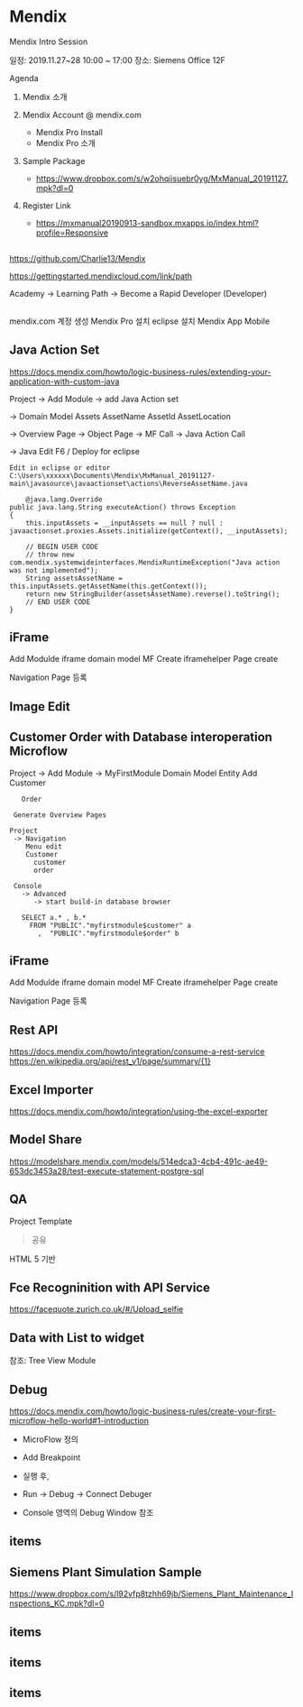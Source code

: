 # Mendix
Mendix Intro Session

일정: 2019.11.27~28 10:00 ~ 17:00
장소: Siemens Office 12F

Agenda

1. Mendix 소개

2. Mendix Account @ mendix.com
   - Mendix Pro Install
   - Mendix Pro 소개

3. Sample Package
   - https://www.dropbox.com/s/w2ohqiisuebr0yg/MxManual_20191127.mpk?dl=0

4. Register Link
   - https://mxmanual20190913-sandbox.mxapps.io/index.html?profile=Responsive

#####
##

https://github.com/Charlie13/Mendix

https://gettingstarted.mendixcloud.com/link/path

Academy 
  -> Learning Path 
    -> Become a Rapid Developer (Developer)

#####
##
mendix.com 계정 생성
Mendix Pro 설치
eclipse 설치
Mendix App Mobile

#####
## Java Action Set

https://docs.mendix.com/howto/logic-business-rules/extending-your-application-with-custom-java

Project
 -> Add Module
   -> add 
      Java Action set

 -> Domain Model
      Assets
       AssetName
       AssetId
       AssetLocation

 -> Overview Page
    -> Object Page
       -> MF Call
          -> Java Action Call
	  
 -> Java Edit
    F6 / Deploy for eclipse

    Edit in eclipse or editor
    C:\Users\xxxxxx\Documents\Mendix\MxManual_20191127-main\javasource\javaactionset\actions\ReverseAssetName.java

    	@java.lang.Override
	public java.lang.String executeAction() throws Exception
	{
		this.inputAssets = __inputAssets == null ? null : javaactionset.proxies.Assets.initialize(getContext(), __inputAssets);

		// BEGIN USER CODE
		// throw new com.mendix.systemwideinterfaces.MendixRuntimeException("Java action was not implemented");
		String assetsAssetName = this.inputAssets.getAssetName(this.getContext());
		return new StringBuilder(assetsAssetName).reverse().toString();
		// END USER CODE
	}

#####
## iFrame

 Add Modulde 
  iframe
  domain model
  MF Create iframehelper 
  Page create
  
 Navigation
  Page 등록

#####
## Image Edit

#####
## Customer Order with Database interoperation Microflow

Project
 -> Add Module
   -> MyFirstModule
   Domain Model
     Entity Add
       Customer
         
       Order

     Generate Overview Pages

    Project
     -> Navigation
        Menu edit
        Customer
          customer
          order

     Console
       -> Advanced
          -> start build-in database browser

       SELECT a.* , b.*
         FROM "PUBLIC"."myfirstmodule$customer" a
           ,  "PUBLIC"."myfirstmodule$order" b

#####
## iFrame

 Add Modulde 
  iframe
  domain model
  MF Create iframehelper 
  Page create
  
 Navigation
  Page 등록


#####
## Rest API

  https://docs.mendix.com/howto/integration/consume-a-rest-service
  https://en.wikipedia.org/api/rest_v1/page/summary/{1}

#####
## Excel Importer

  https://docs.mendix.com/howto/integration/using-the-excel-exporter

#####
## Model Share

  https://modelshare.mendix.com/models/514edca3-4cb4-491c-ae49-653dc3453a28/test-execute-statement-postgre-sql

#####
## QA

  Project Template
  > 공유

  HTML 5 기반

#####
## Fce Recogninition with API Service
  https://facequote.zurich.co.uk/#/Upload_selfie

#####
## Data with List to widget
참조: Tree View Module

#####
## Debug
https://docs.mendix.com/howto/logic-business-rules/create-your-first-microflow-hello-world#1-introduction

- MicroFlow 정의
- Add Breakpoint
- 실행 후, 
- Run -> Debug -> Connect Debuger

- Console 영역의 Debug Window 참조

#####
## items


#####
## Siemens Plant Simulation Sample

https://www.dropbox.com/s/l92vfp8tzhh69jb/Siemens_Plant_Maintenance_Inspections_KC.mpk?dl=0

#####
##

#####
## items


#####
## items


#####
## items
